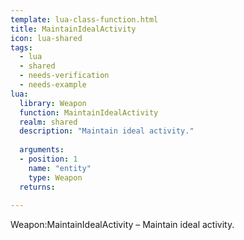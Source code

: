 ```yaml
---
template: lua-class-function.html
title: MaintainIdealActivity
icon: lua-shared
tags:
  - lua
  - shared
  - needs-verification
  - needs-example
lua:
  library: Weapon
  function: MaintainIdealActivity
  realm: shared
  description: "Maintain ideal activity."
  
  arguments:
  - position: 1
    name: "entity"
    type: Weapon
  returns:
    
---
```


<div class="lua__search__keywords">
Weapon:MaintainIdealActivity &#x2013; Maintain ideal activity.
</div>
